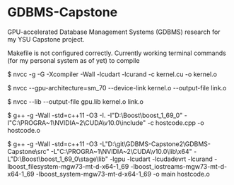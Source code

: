 # GDBMS-Capstone
GPU-accelerated Database Management Systems (GDBMS) research for my YSU Capstone project.

Makefile is not configured correctly.
Currently working terminal commands (for my personal system as of yet) to compile

$ nvcc -g -G -Xcompiler -Wall -lcudart -lcurand -c kernel.cu -o kernel.o

$ nvcc --gpu-architecture=sm_70 --device-link kernel.o --output-file link.o

$ nvcc --lib --output-file gpu.lib kernel.o link.o
<!-- Above 3 commands use nvcc to compile and link the kernel into its own library. From there, I make use of g++ to merely compile the host code and link to the created library. This was needed because I don't know how to get NVCC to accept hostcode that uses the C++ Boost libraries. Using separate compilers that evaluate to the same executable doesn't work either. So this is the current workaround to this. -->

$ g++ -g -Wall -std=c++11 -O3 -I. -I"D:\\Boost\\boost_1_69_0"
-I"C:\\PROGRA~1\\NVIDIA~2\\CUDA\\v10.0\\include" -c hostcode.cpp -o hostcode.o

$ g++ -g -Wall -std=c++11 -O3 -L"D:\\git\\GDBMS-Capstone2\\GDBMS-Capstone\\src"
-L"C:\\PROGRA~1\\NVIDIA~2\\CUDA\\v10.0\\lib\\x64"
-L"D:\\Boost\\boost_1_69_0\\stage\\lib"
-lgpu -lcudart -lcudadevrt -lcurand
-lboost_filesystem-mgw73-mt-d-x64-1_69 -lboost_iostreams-mgw73-mt-d-x64-1_69
-lboost_system-mgw73-mt-d-x64-1_69 -o main hostcode.o

